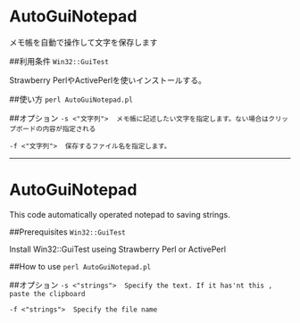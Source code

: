 # AutoGuiNotepad
メモ帳を自動で操作して文字を保存します

##利用条件
`Win32::GuiTest`
  
Strawberry PerlやActivePerlを使いインストールする。		

##使い方
`perl AutoGuiNotepad.pl`

##オプション
`-s <"文字列">  メモ帳に記述したい文字を指定します。ない場合はクリップボードの内容が指定される`

`-f <"文字列">  保存するファイル名を指定します。`
  
***

# AutoGuiNotepad
This code automatically operated notepad to saving strings.

##Prerequisites
`Win32::GuiTest`
  
Install Win32::GuiTest useing Strawberry Perl  or  ActivePerl	

##How to use
`perl AutoGuiNotepad.pl`

##オプション
`-s <"strings">  Specify the text. If it has'nt this , paste the clipboard `

`-f <"strings">  Specify the file name`
